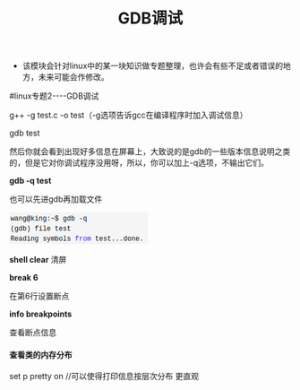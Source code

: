 ﻿---
layout: post
title:  "GDB调试"
data: 星期四, 26. 三月 2020 09:51下午 
categories: linux
tags: 专题
---
* 该模块会针对linux中的某一块知识做专题整理，也许会有些不足或者错误的地方，未来可能会作修改。

#linux专题2----GDB调试


g++ -g test.c -o test（-g选项告诉gcc在编译程序时加入调试信息）

gdb test

然后你就会看到出现好多信息在屏幕上，大致说的是gdb的一些版本信息说明之类的，但是它对你调试程序没用呀，所以，你可以加上-q选项，不输出它们。

**gdb -q test**

也可以先进gdb再加载文件 

![](https://github.com/LLLibra/LLLibra.github.io/raw/master/_posts/imgs/20200331-174117.png)


**shell clear** 
清屏


**break 6**

在第6行设置断点

**info breakpoints**

查看断点信息

#### 查看类的内存分布

set p pretty on //可以使得打印信息按层次分布 更直观




